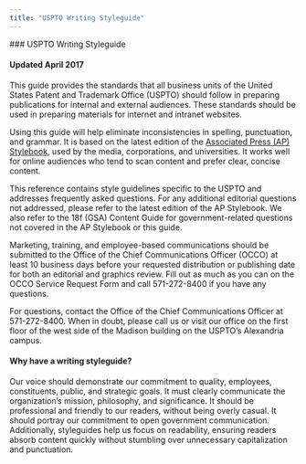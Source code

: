 ```yaml
---
title: "USPTO Writing Styleguide"
---
```


<div class="pl-pattern">
### USPTO Writing Styleguide

#### Updated April 2017
This guide provides the standards that all business units of the United States Patent and Trademark Office (USPTO) should follow in preparing publications for internal and external audiences. These standards should be used in preparing materials for internet and intranet websites.

Using this guide will help eliminate inconsistencies in spelling, punctuation, and grammar. It is based on the latest edition of the <a href="https://www.apstylebook.com">Associated Press (AP) Stylebook</a>, used by the media, corporations, and universities. It works well for online audiences who tend to scan content and prefer clear, concise content. 

This reference contains style guidelines specific to the USPTO and addresses frequently asked questions. For any additional editorial questions not addressed, please refer to the latest edition of the AP Stylebook. We also refer to the 18f (GSA) Content Guide for government-related questions not covered in the AP Stylebook or this guide.

Marketing, training, and employee-based communications should be submitted to the Office of the Chief Communications Officer (OCCO) at least 10 business days before your requested distribution or publishing date for both an editorial and graphics review. Fill out as much as you can on the OCCO Service Request Form and call 571-272-8400 if you have any questions.

For questions, contact the Office of the Chief Communications Officer at 571-272-8400. When in doubt, please call us or visit our office on the first floor of the west side of the Madison building on the USPTO’s Alexandria campus.


#### Why have a writing styleguide?

Our voice should demonstrate our commitment to quality, employees, constituents, public, and strategic goals. It must clearly communicate the organization’s mission, philosophy, and significance. It should be professional and friendly to our readers, without being overly casual. It should portray our commitment to open government communication. Additionally, styleguides help us focus on readability, ensuring readers absorb content quickly without stumbling over unnecessary capitalization and punctuation.

</div>

